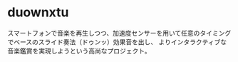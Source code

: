 # duownxtu
スマートフォンで音楽を再生しつつ、加速度センサーを用いて任意のタイミングでベースのスライド奏法（ドゥンッ）効果音を出し、
よりインタラクティブな音楽鑑賞を実現しようという高尚なプロジェクト。
